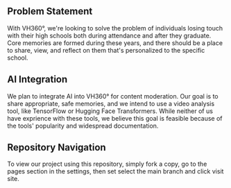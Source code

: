## Problem Statement ##
With VH360°, we're looking to solve the problem of individuals losing touch with their high schools both during attendance and after they graduate. Core memories are formed during these years, and there should be a place to share, view, and reflect on them that's personalized to the specific school.

## AI Integration ##
We plan to integrate AI into VH360° for content moderation. Our goal is to share appropriate, safe memories, and we intend to use a video analysis tool, like TensorFlow or Hugging Face Transformers. While neither of us have exprience with these tools, we believe this goal is feasible because of the tools' popularity and widespread documentation. 

## Repository Navigation ##
To view our project using this repository, simply fork a copy, go to the pages section in the settings, then set select the main branch and click visit site.
